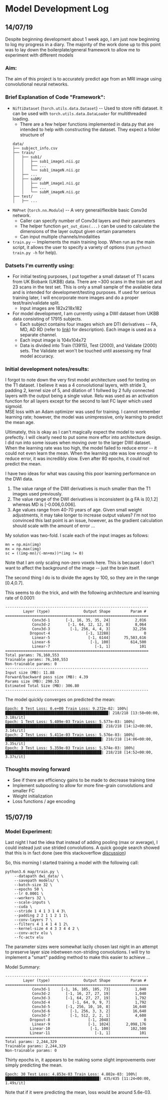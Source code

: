 # Model Development Log

## 14/07/19

Despite beginning development about 1 week ago, I am just now beginning to
log my progress in a diary. The majority of the work done up to this point
was to lay down the boilerplate/general framework to allow me to experiment
with different models

### Aim:

The aim of this project is to accurately predict age from an MRI
image using convolutional neural networks.

### Brief Explanation of Code "Framework":

* `NiftiDataset` (`torch.utils.data.Dataset`) -- Used to store nifti dataset.
It can be used with `torch.utils.data.DataLoader` for multithreaded loading.
    * There are a few helper functions implemented in data.py that are intended
    to help with constructing the dataset.  They expect a folder structure of
    ```
    data/
    ├── subject_info.csv
    ├── train/
    │   ├── sub1/
    │   │   ├── sub1_image1.nii.gz
    │   │   ├── ...
    │   │   └── sub1_imageN.nii.gz
    │   ├── ...
    │   ├── subM/
    │   │   ├── subM_image1.nii.gz
    │   │   ├── ...
    │   │   └── subM_imageN.nii.gz
    ├── test/
    │   ├── ...
    ```
* `MAPnet` (`torch.nn.Module`) -- A very general/flexible basic Conv3d network.
    * Caller can specify number of Conv3d layers and their parameters
    * The helper function `get_out_dims(...)` can be used to calculate the
    dimensions of the layer output given certain parameters
    * Can input multiple channels/modalities
* `train.py` -- Implements the main training loop. When run as the main script,
it allows the user to specify a variety of options (run `python3 train.py -h` 
for help).

### Datsets I'm currently using:

* For initial testing purposes, I put together a small dataset of T1 scans from
UK Biobank (UKBB) data. There are ~300 scans in the train set and 23 scans in
the test set.  This is only a small sample of the available data and is 
intended for development/testing purposes.  If used for serious training later,
I will encorporate more images and do a proper test/train/validate split.
    * Input images are 182x218x182
* For model development, I am currently using a DWI dataset from UKBB data
consisting of 17915 subjects.
    * Each subject contains four images which are DTI derivatives -- FA, MD, AD
    RD (refer to [link](http://www.diffusion-imaging.com/2013/01/relation-between-neural-microstructure.html))
    for description). Each image is used as a separate channel.
    * Each input image is 104x104x72
    * Data is divided into Train (13915), Test (2000), and Validate (2000) sets.
    The Validate set won't be touched until assessing my final model accuracy.

### Initial development notes/results:

I forgot to note down the very first model architecture used for testing on the
T1 dataset.  I believe it was a 4 convolutional layers, with stride 3, padding 2, 
kernel size of 5, and dilation of 1 follwed by 2 fully connected layers
with the output being a single value.  Relu was used as an activation function
for all layers except for the second to last FC layer which used sigmoid.  
MSE loss with an Adam optimizer was used for training.  I cannot remember learning
rate; however, the model was unimpressive, only learning to predict the mean age.

Ultimately, this is okay as I can't magically expect the model to work prefectly.
I will clearly need to put some more effor into architecture design.  I did run 
into some issues when moving over to the larger DWI dataset.  When the learning
rate was too high, the model failed to reduce error -- it could not even learn 
the mean.  When the learning rate was low enough to reduce error, it was 
incredibly slow.  Even after 80 epochs, it could not predict the mean.

I have two ideas for what was causing this poor learning performance on the DWI data.
1. The value range of the DWI derivatives is much smaller than the T1 images used 
previously.
2. The value range of the DWI derivatives is inconsistent (e.g FA is [0,1.2] 
whereas MD is [-0.006,0.006].
3. Age values range from 40-70 years of age.  Given small weight adjustments, it
may take longer to increase output values?  I'm not too convinced this last point
is an issue, however, as the gradient calculation should scale with the amount of
error ...

My solution was two-fold.  I scale each of the input images as follows:
```
mn = np.min(img)
mx = np.max(img)
sc = ((img-mn)/(-mn+mx))*(img != 0)
```
Note that I am only scaling non-zero voxels here.  This is because I don't
want to affect the background of the image -- just the brain itself.

The second thing I do is to divide the ages by 100, so they are in the range
[0.4,0.7].

This seems to do the trick, and with the following architecture and learning
rate of 0.0001:
```
----------------------------------------------------------------
        Layer (type)               Output Shape         Param #
================================================================
            Conv3d-1       [-1, 16, 35, 35, 24]           2,016
            Conv3d-2        [-1, 64, 12, 12, 8]           8,064
            Conv3d-3         [-1, 256, 4, 4, 3]          32,256
           Dropout-4                [-1, 12288]               0
            Linear-5                 [-1, 6144]      75,503,616
            Linear-6                  [-1, 100]         614,500
            Linear-7                    [-1, 1]             101
================================================================
Total params: 76,160,553
Trainable params: 76,160,553
Non-trainable params: 0
----------------------------------------------------------------
Input size (MB): 11.88
Forward/backward pass size (MB): 4.39
Params size (MB): 290.53
Estimated Total Size (MB): 306.80
----------------------------------------------------------------
```

The model quickly converges on predicted the mean:
```
Epoch: 0 Test Loss: 0.e+00 Train Loss: 9.272e-02: 100%|██████████████████████████████████████████████| 218/218 [13:58<00:00,  3.18s/it]
Epoch: 1 Test Loss: 5.409e-03 Train Loss: 5.577e-03: 100%|███████████████████████████████████████████| 218/218 [14:12<00:00,  3.14s/it]
Epoch: 2 Test Loss: 5.411e-03 Train Loss: 5.576e-03: 100%|███████████████████████████████████████████| 218/218 [14:06<00:00,  3.35s/it]
Epoch: 3 Test Loss: 5.359e-03 Train Loss: 5.574e-03: 100%|███████████████████████████████████████████| 218/218 [14:52<00:00,  3.37s/it]
```

### Thoughts moving forward
* See if there are efficiency gains to be made to decrease training time
* Implement subpooling to allow for more fine-grain convolutions and smaller FC
* Weight initialization
* Loss functions / age encoding

## 15/07/19

### Model Experiment:

Last night I had the idea that instead of adding pooling (max or average),
I could instead just use strided convolutions.  A quick google search showed that
this is in fact done 
(see this stackoverflow [discussion](https://stats.stackexchange.com/questions/387482/pooling-vs-stride-for-downsampling))

So, this morning I started training a model with the following call:
```
python3.6 map/train.py \
    --datapath dwi_data/ \
    --savepath models/ \
    --batch-size 32 \
    --epochs 50 \
    --lr 0.0001 \
    --workers 32 \
    --scale-inputs \
    --cuda \
    --stride 1 4 1 3 1 4 3\
    --padding 2 2 1 1 2 1 1\
    --conv-layers 7 \
    --filters 4 1 4 1 4 1 2\
    --kernel-size 4 4 3 3 4 4 2 \
    --conv-actv elu \
    --fc-actv elu
```
The parameter sizes were somewhat lazily chosen last night in an attempt to
preserve layer size inbetween non-striding convolutions.  I will try to
implement a "smart" padding method to make this easier to achieve ...

Model Summary:
```
----------------------------------------------------------------
        Layer (type)               Output Shape         Param #
================================================================
            Conv3d-1     [-1, 16, 105, 105, 73]           1,040
            Conv3d-2       [-1, 16, 27, 27, 19]           1,040
            Conv3d-3       [-1, 64, 27, 27, 19]           1,792
            Conv3d-4          [-1, 64, 9, 9, 7]           1,792
            Conv3d-5       [-1, 256, 10, 10, 8]          16,640
            Conv3d-6         [-1, 256, 3, 3, 2]          16,640
            Conv3d-7         [-1, 512, 2, 2, 1]           4,608
           Dropout-8                 [-1, 2048]               0
            Linear-9                 [-1, 1024]       2,098,176
           Linear-10                  [-1, 100]         102,500
           Linear-11                    [-1, 1]             101
================================================================
Total params: 2,244,329
Trainable params: 2,244,329
Non-trainable params: 0
```

Thirty epochs in, it appears to be making some slight improvements over simply
predicting the mean.
```
Epoch: 30 Test Loss: 4.853e-03 Train Loss: 4.802e-03: 100%|██████████████████████████████████████████| 435/435 [11:24<00:00,  1.49s/it]
```

Note that if it were predicting the mean, loss would be around 5.6e-03.
